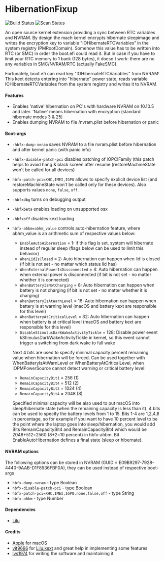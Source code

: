 HibernationFixup
==================

[![Build Status](https://github.com/acidanthera/HibernationFixup/workflows/CI/badge.svg?branch=master)](https://github.com/acidanthera/HibernationFixup/actions) [![Scan Status](https://scan.coverity.com/projects/16402/badge.svg?flat=1)](https://scan.coverity.com/projects/16402)

An open source kernel extension providing a sync between RTC variables and NVRAM.
By design the mach kernel encrypts hibernate sleepimage and writes the encryption key to variable 
"IOHibernateRTCVariables" in the system registry (PMRootDomain).
Somehow this value has to be written into RTC (or SMC) in order the boot.efi could read it.
But in case if you have to limit your RTC memory to 1 bank (128 bytes), it doesn't work: there are no any variables in SMC/NVRAM/RTC (actually FakeSMC). 

Fortunately, boot.efi can read key "IOHibernateRTCVariables" from NVRAM!
This kext detects entering into "hibernate" power state, reads variable 
IOHibernateRTCVariables from the system registry and writes it to NVRAM.

#### Features
- Enables 'native' hibernation on PC's with hardware NVRAM on 10.10.5 and later.
  'Native' means hibernation with encryption (standard hibernate modes 3 & 25)
- Enables dumping NVRAM to file /nvram.plist before hibernation or panic

#### Boot-args
- `-hbfx-dump-nvram` saves NVRAM to a file nvram.plist before hibernation and after kernel panic (with panic info)
- `-hbfx-disable-patch-pci` disables patching of IOPCIFamily (this patch helps to avoid hang & black screen after resume (restoreMachineState won't be called for all devices)
- `hbfx-patch-pci=XHC,IMEI,IGPU` allows to specify explicit device list (and restoreMachineState won't  be called only for these devices). Also supports values `none`, `false`, `off`.
- `-hbfxdbg` turns on debugging output
- `-hbfxbeta` enables loading on unsupported osx
- `-hbfxoff` disables kext loading
- `hbfx-ahbm=abhm_value` controls auto-hibernation feature, where abhm_value is an arithmetic sum of respective values below:
	- `EnableAutoHibernation` = 1:
		If this flag is set, system will hibernate instead of regular sleep (flags below can be used to limit this behavior)
	- `WhenLidIsClosed` = 2:
		Auto hibernation can happen when lid is closed (if bit is not set - no matter which status lid has)
	- `WhenExternalPowerIsDisconnected` = 4:
		Auto hibernation can happen when external power is disconnected (if bit is not set - no matter whether it is connected)
	- `WhenBatteryIsNotCharging` = 8:
		Auto hibernation can happen when battery is not charging (if bit is not set - no matter whether it is charging)
	- `WhenBatteryIsAtWarnLevel` = 16:
		Auto hibernation can happen when battery is at warning level (macOS and battery kext are responsible for this level)
	- `WhenBatteryAtCriticalLevel` = 32:
		Auto hibernation can happen when battery is at critical level (macOS and battery kext are responsible for this level)
	- `DisableStimulusDarkWakeActivityTickle` = 128:
		Disable power event kStimulusDarkWakeActivityTickle in kernel, so this event cannot trigger a switching from dark wake to full wake

	Next 4 bits are used to specify minimal capacity percent remaining value when hibernation will be forced.
	Can be used together with WhenBatteryIsAtWarnLevel or WhenBatteryAtCriticalLevel, when IOPMPowerSource cannot detect warning or critical battery level
	- `RemainCapacityBit1` = 256  (1)
	- `RemainCapacityBit4` = 512  (2)
	- `RemainCapacityBit3` = 1024 (4)
	- `RemainCapacityBit4` = 2048 (8)
	
	Specified minimal capacity will be also used to put macOS into sleep/hibernate state (when the remaining capacity is less than it).
	4 bits can be used to specify the battery levels from 1 to 15. Bits 1-4 are 1,2,4,8 in percentage, so for example if you want to have 
	10 percent level to be the point where the laptop goes into sleep/hibernation, you would add Bits RemainCapacityBit4 and RemainCapacityBit4 which would be 2048+512=2560 (8+2=10 percent) in hbfx-ahbm. Bit EnableAutoHibernation defines a final state (sleep or hibernate).

#### NVRAM options
The following options can be stored in NVRAM (GUID = E09B9297-7928-4440-9AAB-D1F8536FBF0A), they can be used instead of respective boot-args
- `hbfx-dump-nvram`  - type Boolean
- `hbfx-disable-patch-pci`  - type Boolean
- `hbfx-patch-pci=XHC,IMEI,IGPU,none,false,off` - type String
- `hbfx-ahbm` - type Number


#### Dependencies
- [Lilu](https://github.com/acidanthera/Lilu)

#### Credits
- [Apple](https://www.apple.com) for macOS  
- [vit9696](https://github.com/vit9696) for [Lilu.kext](https://github.com/vit9696/Lilu) and great help in implementing some features 
- [lvs1974](https://applelife.ru/members/lvs1974.53809/) for writing the software and maintaining it
